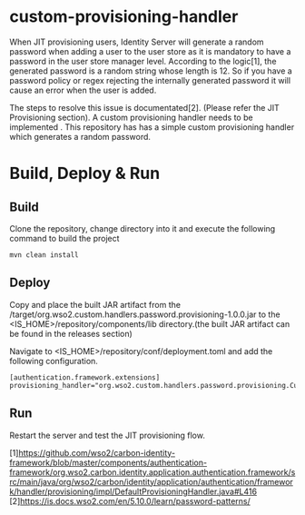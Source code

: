 # custom-provisioning-handler

When JIT provisioning users, Identity Server will generate a random password when adding a user to the user store as it is mandatory to have a password in the user store manager level. According to the logic[1], the generated password is a random string whose length is 12. So if you have a password policy or regex rejecting the internally generated password it will cause an error when the user is added. 

The steps to resolve this issue is documentated[2]. (Please refer the JIT Provisioning section). A custom provisioning handler needs to be implemented
. This repository has has a simple custom provisioning handler which generates a random password.

# Build, Deploy & Run

## Build
Clone the repository, change directory into it and execute the following command to build the project

```mvn clean install```

## Deploy

Copy and place the built JAR artifact from the /target/org.wso2.custom.handlers.password.provisioning-1.0.0.jar to the <IS_HOME>/repository/components/lib directory.(the built JAR artifact can be found in the releases section)

Navigate to <IS_HOME>/repository/conf/deployment.toml and add the following configuration.

```
[authentication.framework.extensions] 
provisioning_handler="org.wso2.custom.handlers.password.provisioning.CustomProvisioningHandler"
```

## Run

Restart the server and test the JIT provisioning flow.

[1]https://github.com/wso2/carbon-identity-framework/blob/master/components/authentication-framework/org.wso2.carbon.identity.application.authentication.framework/src/main/java/org/wso2/carbon/identity/application/authentication/framework/handler/provisioning/impl/DefaultProvisioningHandler.java#L416
[2]https://is.docs.wso2.com/en/5.10.0/learn/password-patterns/
